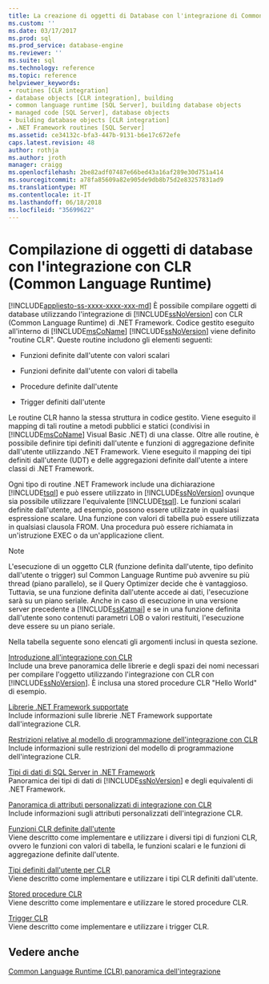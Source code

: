 ```yaml
---
title: La creazione di oggetti di Database con l'integrazione di Common Language Runtime (CLR) | Documenti Microsoft
ms.custom: ''
ms.date: 03/17/2017
ms.prod: sql
ms.prod_service: database-engine
ms.reviewer: ''
ms.suite: sql
ms.technology: reference
ms.topic: reference
helpviewer_keywords:
- routines [CLR integration]
- database objects [CLR integration], building
- common language runtime [SQL Server], building database objects
- managed code [SQL Server], database objects
- building database objects [CLR integration]
- .NET Framework routines [SQL Server]
ms.assetid: ce34132c-bfa3-447b-9131-b6e17c672efe
caps.latest.revision: 48
author: rothja
ms.author: jroth
manager: craigg
ms.openlocfilehash: 2be82adf07487e66bed43a16af289e30d751a414
ms.sourcegitcommit: a78fa85609a82e905de9db8b75d2e83257831ad9
ms.translationtype: MT
ms.contentlocale: it-IT
ms.lasthandoff: 06/18/2018
ms.locfileid: "35699622"
---
```

# <a name="building-database-objects-with-common-language-runtime-clr-integration"></a>Compilazione di oggetti di database con l'integrazione con CLR (Common Language Runtime)
[!INCLUDE[appliesto-ss-xxxx-xxxx-xxx-md](../../../includes/appliesto-ss-xxxx-xxxx-xxx-md.md)]
  È possibile compilare oggetti di database utilizzando l'integrazione di [!INCLUDE[ssNoVersion](../../../includes/ssnoversion-md.md)] con CLR (Common Language Runtime) di .NET Framework. Codice gestito eseguito all'interno di [!INCLUDE[msCoName](../../../includes/msconame-md.md)] [!INCLUDE[ssNoVersion](../../../includes/ssnoversion-md.md)] viene definito "routine CLR". Queste routine includono gli elementi seguenti:  
  
-   Funzioni definite dall'utente con valori scalari  
  
-   Funzioni definite dall'utente con valori di tabella  
  
-   Procedure definite dall'utente  
  
-   Trigger definiti dall'utente  
  
 Le routine CLR hanno la stessa struttura in codice gestito. Viene eseguito il mapping di tali routine a metodi pubblici e statici (condivisi in [!INCLUDE[msCoName](../../../includes/msconame-md.md)] Visual Basic .NET) di una classe. Oltre alle routine, è possibile definire tipi definiti dall'utente e funzioni di aggregazione definite dall'utente utilizzando .NET Framework. Viene eseguito il mapping dei tipi definiti dall'utente (UDT) e delle aggregazioni definite dall'utente a intere classi di .NET Framework.  
  
 Ogni tipo di routine .NET Framework include una dichiarazione [!INCLUDE[tsql](../../../includes/tsql-md.md)] e può essere utilizzato in [!INCLUDE[ssNoVersion](../../../includes/ssnoversion-md.md)] ovunque sia possibile utilizzare l'equivalente [!INCLUDE[tsql](../../../includes/tsql-md.md)]. Le funzioni scalari definite dall'utente, ad esempio, possono essere utilizzate in qualsiasi espressione scalare. Una funzione con valori di tabella può essere utilizzata in qualsiasi clausola FROM. Una procedura può essere richiamata in un'istruzione EXEC o da un'applicazione client.  
  
> [!NOTE]  
>  L'esecuzione di un oggetto CLR (funzione definita dall'utente, tipo definito dall'utente o trigger) sul Common Language Runtime può avvenire su più thread (piano parallelo), se il Query Optimizer decide che è vantaggioso. Tuttavia, se una funzione definita dall'utente accede ai dati, l'esecuzione sarà su un piano seriale. Anche in caso di esecuzione in una versione server precedente a [!INCLUDE[ssKatmai](../../../includes/sskatmai-md.md)] e se in una funzione definita dall'utente sono contenuti parametri LOB o valori restituiti, l'esecuzione deve essere su un piano seriale.  
  
 Nella tabella seguente sono elencati gli argomenti inclusi in questa sezione.  
  
 [Introduzione all'integrazione con CLR](../../../relational-databases/clr-integration/database-objects/getting-started-with-clr-integration.md)  
 Include una breve panoramica delle librerie e degli spazi dei nomi necessari per compilare l'oggetto utilizzando l'integrazione con CLR con [!INCLUDE[ssNoVersion](../../../includes/ssnoversion-md.md)]. È inclusa una stored procedure CLR "Hello World" di esempio.  
  
 [Librerie .NET Framework supportate](../../../relational-databases/clr-integration/database-objects/supported-net-framework-libraries.md)  
 Include informazioni sulle librerie .NET Framework supportate dall'integrazione CLR.  
  
 [Restrizioni relative al modello di programmazione dell'integrazione con CLR](../../../relational-databases/clr-integration/database-objects/clr-integration-programming-model-restrictions.md)  
 Include informazioni sulle restrizioni del modello di programmazione dell'integrazione CLR.  
  
 [Tipi di dati di SQL Server in .NET Framework](../../../relational-databases/clr-integration-database-objects-types-net-framework/sql-server-data-types-in-the-net-framework.md)  
 Panoramica dei tipi di dati di [!INCLUDE[ssNoVersion](../../../includes/ssnoversion-md.md)] e degli equivalenti di .NET Framework.  
  
 [Panoramica di attributi personalizzati di integrazione con CLR](http://msdn.microsoft.com/library/ecf5c097-0972-48e2-a9c0-b695b7dd2820)  
 Include informazioni sugli attributi personalizzati dell'integrazione CLR.  
  
 [Funzioni CLR definite dall'utente](../../../relational-databases/clr-integration-database-objects-user-defined-functions/clr-user-defined-functions.md)  
 Viene descritto come implementare e utilizzare i diversi tipi di funzioni CLR, ovvero le funzioni con valori di tabella, le funzioni scalari e le funzioni di aggregazione definite dall'utente.  
  
 [Tipi definiti dall'utente per CLR](../../../relational-databases/clr-integration-database-objects-user-defined-types/clr-user-defined-types.md)  
 Viene descritto come implementare e utilizzare i tipi CLR definiti dall'utente.  
  
 [Stored procedure CLR](http://msdn.microsoft.com/library/bbdd51b2-a9b4-4916-ba6f-7957ac6c3f33)  
 Viene descritto come implementare e utilizzare le stored procedure CLR.  
  
 [Trigger CLR](http://msdn.microsoft.com/library/302a4e4a-3172-42b6-9cc0-4a971ab49c1c)  
 Viene descritto come implementare e utilizzare i trigger CLR.  
  
## <a name="see-also"></a>Vedere anche  
 [Common Language Runtime &#40;CLR&#41; panoramica dell'integrazione](../../../relational-databases/clr-integration/common-language-runtime-integration-overview.md)  
  
  
